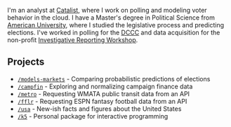 I'm an analyst at [Catalist], where I work on polling and modeling voter
behavior in the cloud. I have a Master's degree in Political Science from
[American University], where I studied the legislative process and predicting
elections. I've worked in polling for the [DCCC] and data acquisition for the
non-profit [Investigative Reporting Workshop].

## Projects

* [`/models-markets`][mm] - Comparing probabilistic predictions of elections
* [`/campfin`][campfin] - Exploring and normalizing campaign finance data
* [`/metro`][metro] - Requesting WMATA public transit data from an API
* [`/fflr`][fflr] - Requesting ESPN fantasy football data from an API
* [`/usa`][usa] - New-ish facts and figures about the United States
* [`/k5`][k5] - Personal package for interactive programming

<!--Begin References-->

[Catalist]: https://catalist.us/
[American University]: https://www.american.edu/
[DCCC]: https://dccc.org/
[Investigative Reporting Workshop]: https://investigativereportingworkshop.org/
[tap]: https://publicaccountability.org/
[mm]: https://github.com/kiernann/models-markets
[campfin]: https://github.com/irworkshop/campfin
[metro]: https://k5cents.github.io/metro/
[fflr]: https://k5cents.github.io/fflr/
[usa]: https://k5cents.github.io/usa/
[k5]: https://k5cents.github.io/k5/

<!--End References-->
